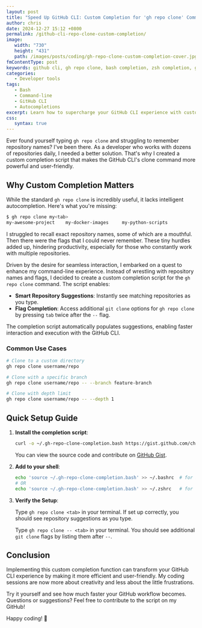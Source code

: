 ```yaml
---
layout: post
title: "Speed Up GitHub CLI: Custom Completion for 'gh repo clone' Command"
author: chris
date: 2024-12-27 15:12 +0800
permalink: /github-cli-repo-clone-custom-completion/
image:
   width: "730"
   height: "431"
   path: /images/posts/coding/gh-repo-clone-custom-completion-cover.jpg
fmContentType: post
keywords: github cli, gh repo clone, bash completion, zsh completion, git automation
categories:
   - Developer tools
tags:
   - Bash
   - Command-line
   - GitHub CLI
   - Autocompletions
excerpt: Learn how to supercharge your GitHub CLI experience with custom bash completion for the 'gh repo clone' command. Includes step-by-step setup and practical examples.
css:
   syntax: true
---
```


Ever found yourself typing `gh repo clone` and struggling to remember repository names? I've been there. As a developer who works with dozens of repositories daily, I needed a better solution. That's why I created a custom completion script that makes the GitHub CLI's clone command more powerful and user-friendly.

## Why Custom Completion Matters

While the standard `gh repo clone` is incredibly useful, it lacks intelligent autocompletion. Here's what you're missing:

```bash
$ gh repo clone my<tab>
my-awesome-project    my-docker-images     my-python-scripts
```

I struggled to recall exact repository names, some of which are a mouthful. Then there were the flags that I could never remember. These tiny hurdles added up, hindering productivity, especially for those who constantly work with multiple repositories.

Driven by the desire for seamless interaction, I embarked on a quest to enhance my command-line experience. Instead of wrestling with repository names and flags, I decided to create a custom completion script for the `gh repo clone` command. The script enables:

- **Smart Repository Suggestions**: Instantly see matching repositories as you type.
- **Flag Completion**: Access additional `git clone` options for `gh repo clone` by pressing `tab` twice after the `--` flag.

The completion script automatically populates suggestions, enabling faster interaction and execution with the GitHub CLI.

### Common Use Cases

```bash
# Clone to a custom directory
gh repo clone username/repo

# Clone with a specific branch
gh repo clone username/repo -- --branch feature-branch

# Clone with depth limit
gh repo clone username/repo -- --depth 1
```

## Quick Setup Guide

1. **Install the completion script**:

   ```bash
   curl -o ~/.gh-repo-clone-completion.bash https://gist.github.com/chriskyfung/50039cb2a9b586047adc2726085c6280/raw/.bash_profile
   ```

   You can view the source code and contribute on [GitHub Gist](https://gist.github.com/chriskyfung/50039cb2a9b586047adc2726085c6280).

2. **Add to your shell**:

   ```bash
   echo 'source ~/.gh-repo-clone-completion.bash' >> ~/.bashrc  # for bash
   # OR
   echo 'source ~/.gh-repo-clone-completion.bash' >> ~/.zshrc   # for zsh
   ```

3. **Verify the Setup**:

   Type `gh repo clone <tab>` in your terminal. If set up correctly, you should see repository suggestions as you type.

   Type `gh repo clone -- <tab>` in your terminal. You should see additional `git clone` flags by listing them after `--`.

## Conclusion

Implementing this custom completion function can transform your GitHub CLI experience by making it more efficient and user-friendly. My coding sessions are now more about creativity and less about the little frustrations.

Try it yourself and see how much faster your GitHub workflow becomes. Questions or suggestions? Feel free to contribute to the script on my GitHub!

Happy coding! 🚀
